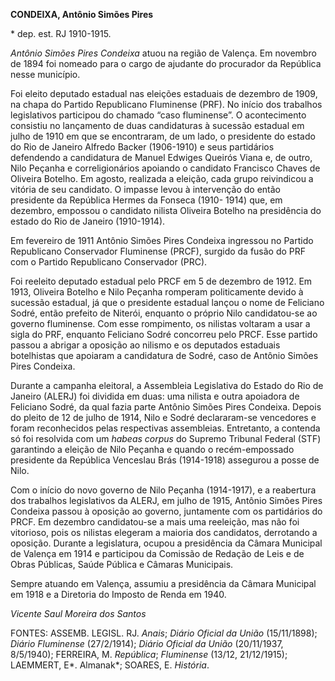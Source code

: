 **CONDEIXA, Antônio Simões Pires**

\* dep. est. RJ 1910-1915.

*Antônio Simões Pires Condeixa* atuou na região de Valença. Em novembro
de 1894 foi nomeado para o cargo de ajudante do procurador da República
nesse município.

Foi eleito deputado estadual nas eleições estaduais de dezembro de 1909,
na chapa do Partido Republicano Fluminense (PRF). No início dos
trabalhos legislativos participou do chamado “caso fluminense”. O
acontecimento consistiu no lançamento de duas candidaturas à sucessão
estadual em julho de 1910 em que se encontraram, de um lado, o
presidente do estado do Rio de Janeiro Alfredo Backer (1906-1910) e seus
partidários defendendo a candidatura de Manuel Edwiges Queirós Viana e,
de outro, Nilo Peçanha e correligionários apoiando o candidato Francisco
Chaves de Oliveira Botelho. Em agosto, realizada a eleição, cada grupo
reivindicou a vitória de seu candidato. O impasse levou à intervenção do
então presidente da República Hermes da Fonseca (1910- 1914) que, em
dezembro, empossou o candidato nilista Oliveira Botelho na presidência
do estado do Rio de Janeiro (1910-1914).

Em fevereiro de 1911 Antônio Simões Pires Condeixa ingressou no Partido
Republicano Conservador Fluminense (PRCF), surgido da fusão do PRF com o
Partido Republicano Conservador (PRC).

Foi reeleito deputado estadual pelo PRCF em 5 de dezembro de 1912. Em
1913, Oliveira Botelho e Nilo Peçanha romperam politicamente devido à
sucessão estadual, já que o presidente estadual lançou o nome de
Feliciano Sodré, então prefeito de Niterói, enquanto o próprio Nilo
candidatou-se ao governo fluminense. Com esse rompimento, os nilistas
voltaram a usar a sigla do PRF, enquanto Feliciano Sodré concorreu pelo
PRCF. Esse partido passou a abrigar a oposição ao nilismo e os deputados
estaduais botelhistas que apoiaram a candidatura de Sodré, caso de
Antônio Simões Pires Condeixa.

Durante a campanha eleitoral, a Assembleia Legislativa do Estado do Rio
de Janeiro (ALERJ) foi dividida em duas: uma nilista e outra apoiadora
de Feliciano Sodré, da qual fazia parte Antônio Simões Pires Condeixa.
Depois do pleito de 12 de julho de 1914, Nilo e Sodré declararam-se
vencedores e foram reconhecidos pelas respectivas assembleias.
Entretanto, a contenda só foi resolvida com um *habeas corpus* do
Supremo Tribunal Federal (STF) garantindo a eleição de Nilo Peçanha e
quando o recém-empossado presidente da República Venceslau Brás
(1914-1918) assegurou a posse de Nilo.

Com o início do novo governo de Nilo Peçanha (1914-1917), e a reabertura
dos trabalhos legislativos da ALERJ, em julho de 1915, Antônio Simões
Pires Condeixa passou à oposição ao governo, juntamente com os
partidários do PRCF. Em dezembro candidatou-se a mais uma reeleição, mas
não foi vitorioso, pois os nilistas elegeram a maioria dos candidatos,
derrotando a oposição. Durante a legislatura, ocupou a presidência da
Câmara Municipal de Valença em 1914 e participou da Comissão de Redação
de Leis e de Obras Públicas, Saúde Pública e Câmaras Municipais.

Sempre atuando em Valença, assumiu a presidência da Câmara Municipal em
1918 e a Diretoria do Imposto de Renda em 1940.

*Vicente Saul Moreira dos Santos*

FONTES: ASSEMB. LEGISL. RJ. *Anais*; *Diário Oficial da União*
(15/11/1898); *Diário Fluminense* (27/2/1914); *Diário Oficial da União*
(20/11/1937, 8/5/1940); FERREIRA, M. *República*; *Fluminense* (13/12,
21/12/1915); LAEMMERT, E*. Almanak*; SOARES, E. *História*.
